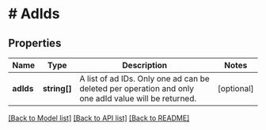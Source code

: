 # # AdIds

## Properties

Name | Type | Description | Notes
------------ | ------------- | ------------- | -------------
**adIds** | **string[]** | A list of ad IDs. Only one ad can be deleted per operation and only one adId value will be returned. | [optional]

[[Back to Model list]](../../README.md#models) [[Back to API list]](../../README.md#endpoints) [[Back to README]](../../README.md)
